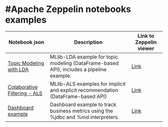 # #Apache Zeppelin notebooks examples

| Notebook json | Description | Link to Zeppelin viewer |
| ------ | ------ | ------ |
| [Topic Modeling with LDA](https://github.com/juliettm/ZeppelinNotebooks/blob/master/2CBWGZB6V/note.json) | MLlib-LDA example for topic modeling (DataFrame-based API), includes a pipeline example. |[Link](https://www.zeppelinhub.com/viewer/notebooks/aHR0cHM6Ly9yYXcuZ2l0aHVidXNlcmNvbnRlbnQuY29tL2p1bGlldHRtL1plcHBlbGluTm90ZWJvb2tzL21hc3Rlci8yQ0JXR1pCNlYvbm90ZS5qc29u)  |
| [Colaborative Filtering - ALS](https://github.com/juliettm/ZeppelinNotebooks/blob/master/2CCVQ4W5C/note.json) | MLlib-ALS examples for implicit and explicit recommendation (DataFrame-based API) |[Link](https://www.zeppelinhub.com/viewer/notebooks/aHR0cHM6Ly9yYXcuZ2l0aHVidXNlcmNvbnRlbnQuY29tL2p1bGlldHRtL1plcHBlbGluTm90ZWJvb2tzL21hc3Rlci8yQ0NWUTRXNUMvbm90ZS5qc29u) |
| [Dashboard example](https://github.com/juliettm/ZeppelinNotebooks/blob/master/2CC8KBNXE/note.json) | Dashboard example to track business metrics using the %jdbc and %md interpreters | [Link](https://www.zeppelinhub.com/viewer/notebooks/aHR0cHM6Ly9yYXcuZ2l0aHVidXNlcmNvbnRlbnQuY29tL2p1bGlldHRtL1plcHBlbGluTm90ZWJvb2tzL21hc3Rlci8yQ0M4S0JOWEUvbm90ZS5qc29u) |